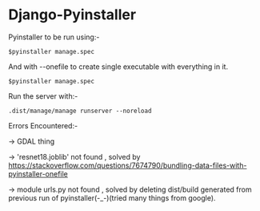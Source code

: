 # Django-Pyinstaller

Pyinstaller to be run using:-

```
$pyinstaller manage.spec
```
And with --onefile to create single executable with everything in it.

```
$pyinstaller manage.spec
```


Run the server with:-
```
.dist/manage/manage runserver --noreload
```

Errors Encountered:-

-> GDAL thing

-> 'resnet18.joblib' not found , solved by https://stackoverflow.com/questions/7674790/bundling-data-files-with-pyinstaller-onefile

-> module urls.py not found , solved by deleting dist/build generated from previous run of pyinstaller(-_-)(tried many things from google).
